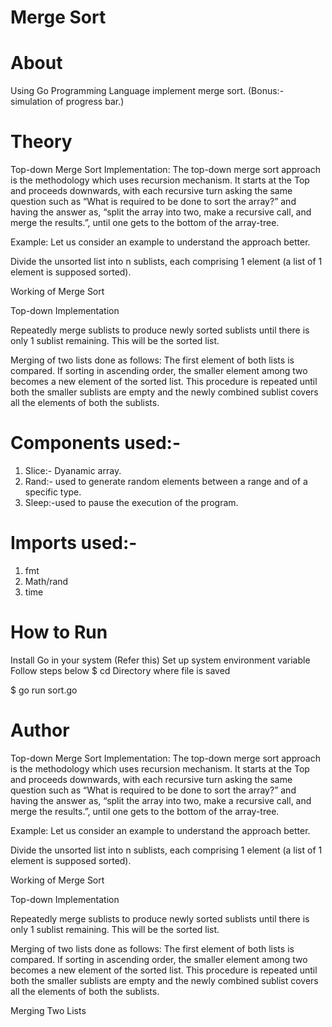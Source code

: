 # Merge Sort

# About
Using Go Programming Language implement merge sort.
(Bonus:- simulation of progress bar.)
# Theory
Top-down Merge Sort Implementation:
The top-down merge sort approach is the methodology which uses recursion mechanism. It starts at the Top and proceeds downwards, with each recursive turn asking the same question such as “What is required to be done to sort the array?” and having the answer as, “split the array into two, make a recursive call, and merge the results.”, until one gets to the bottom of the array-tree.

Example: Let us consider an example to understand the approach better.

Divide the unsorted list into n sublists, each comprising 1 element (a list of 1 element is supposed sorted).

Working of Merge Sort

Top-down Implementation

Repeatedly merge sublists to produce newly sorted sublists until there is only 1 sublist remaining. This will be the sorted list.

Merging of two lists done as follows:
The first element of both lists is compared. If sorting in ascending order, the smaller element among two becomes a new element of the sorted list. This procedure is repeated until both the smaller sublists are empty and the newly combined sublist covers all the elements of both the sublists.

# Components used:-
  1. Slice:- Dyanamic array.
  2. Rand:- used to generate random elements between a range and of a specific type. 
  3. Sleep:-used to pause the execution of the program.

# Imports used:-
  1. fmt
  2. Math/rand
  3. time

# How to Run
Install Go in your system (Refer this)
Set up system environment variable
Follow steps below
$ cd Directory where file is saved

$ go run sort.go

# Author

Top-down Merge Sort Implementation:
The top-down merge sort approach is the methodology which uses recursion mechanism. It starts at the Top and proceeds downwards, with each recursive turn asking the same question such as “What is required to be done to sort the array?” and having the answer as, “split the array into two, make a recursive call, and merge the results.”, until one gets to the bottom of the array-tree.

Example: Let us consider an example to understand the approach better.

Divide the unsorted list into n sublists, each comprising 1 element (a list of 1 element is supposed sorted).

Working of Merge Sort

Top-down Implementation

Repeatedly merge sublists to produce newly sorted sublists until there is only 1 sublist remaining. This will be the sorted list.

Merging of two lists done as follows:
The first element of both lists is compared. If sorting in ascending order, the smaller element among two becomes a new element of the sorted list. This procedure is repeated until both the smaller sublists are empty and the newly combined sublist covers all the elements of both the sublists.

Merging Two Lists
